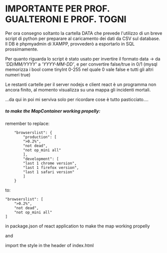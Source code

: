 # IMPORTANTE PER PROF. GUALTERONI E PROF. TOGNI

Per ora consegno soltanto la cartella DATA che prevede l'utilizzo di un breve script di python per preparare al caricamento dei dati da CSV sul database.
Il DB è phpmyadmin di XAMPP, provvederò a esportarlo in SQL prossimamente.

Per quanto riguarda lo script è stato usato per invertire il formato data -> da _'DD/MM/YYYY'_ a _'YYYY-MM-DD'_,
e per convertire false/true in 0/1 (mysql memorizza i bool come tinyInt 0-255 nel quale 0 vale false e tutti gli altri numeri true)

Le restanti cartelle per il server nodejs e client react è un programma non ancora finito, al momento visualizza su una mappa gli incidenti mortali.



...da qui in poi mi serviva solo per ricordare cose è tutto pasticciato....

##### to make the MapContainer working propelly:

remember to replace:
```
    "browserslist": {
        "production": [
        ">0.2%",
        "not dead",
        "not op_mini all"
        ],
        "development": [
        "last 1 chrome version",
        "last 1 firefox version",
        "last 1 safari version"
        ]
    }
```
to:
```
"browserslist": [
    ">0.2%",
    "not dead",
    "not op_mini all"
]
```
in package.json of react application to make the map working propelly

and

import the style in the header of index.html
